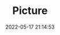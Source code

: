 ---
weight: 1
images:
- /images/edited/35.jpeg
title: Picture
date: 2022-05-17 21:14:53
tags: [luminar neo,work,FE 28-70mm F3.5-5.6 OSS,ILCE-7M3,70.0]
---